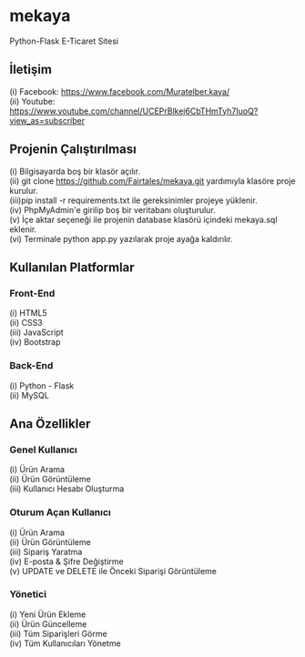 # mekaya
Python-Flask E-Ticaret Sitesi

## İletişim
 
(i) Facebook: https://www.facebook.com/Muratelber.kaya/ <br>
(ii) Youtube: https://www.youtube.com/channel/UCEPrBlkej6CbTHmTyh7IuoQ?view_as=subscriber <br>

## Projenin Çalıştırılması

(i)  Bilgisayarda boş bir klasör açılır.<br>
(ii) git clone https://github.com/Fairtales/mekaya.git yardımıyla klasöre proje kurulur.<br>
(iii)pip install -r requirements.txt ile gereksinimler projeye yüklenir.<br>
(iv) PhpMyAdmin'e girilip boş bir veritabanı oluşturulur.<br>
(v)  İçe aktar seçeneği ile projenin database klasörü içindeki mekaya.sql eklenir.<br>
(vi) Terminale python app.py yazılarak proje ayağa kaldırılır.<br>


## Kullanılan Platformlar
### Front-End
  (i) HTML5 <br>
  (ii) CSS3 <br>
  (iii) JavaScript <br>
  (iv) Bootstrap <br>

### Back-End
  (i) Python - Flask <br>
  (ii) MySQL <br>

## Ana Özellikler
### Genel Kullanıcı
(i) Ürün Arama <br>
(ii) Ürün Görüntüleme <br>
(iii) Kullanıcı Hesabı Oluşturma <br>

### Oturum Açan Kullanıcı
(i) Ürün Arama <br>
(ii) Ürün Görüntüleme <br>
(iii) Sipariş Yaratma <br>
(iv) E-posta & Şifre Değiştirme  <br>
(v) UPDATE ve DELETE ile Önceki Siparişi Görüntüleme <br>

### Yönetici
(i) Yeni Ürün Ekleme <br>
(ii) Ürün Güncelleme <br>
(iii) Tüm Siparişleri Görme <br>
(iv) Tüm Kullanıcıları Yönetme <br>
